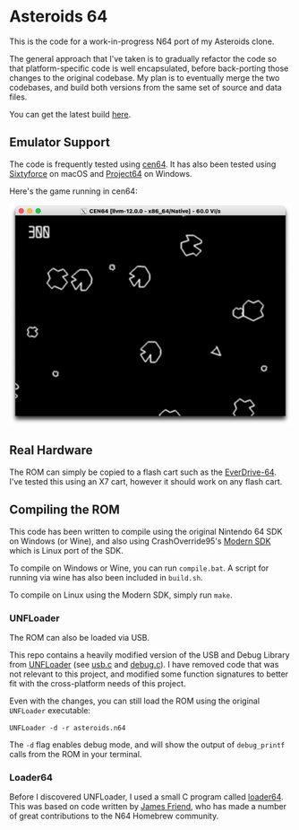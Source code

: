 # Asteroids 64

This is the code for a work-in-progress N64 port of my Asteroids clone.

The general approach that I've taken is to gradually refactor the code so that platform-specific code is well encapsulated, before back-porting those changes to the original codebase. My plan is to eventually merge the two codebases, and build both versions from the same set of source and data files.

You can get the latest build [here](misc/asteroids.z64).

## Emulator Support

The code is frequently tested using [cen64](https://github.com/n64dev/cen64). It has also been tested using [Sixtyforce](https://sixtyforce.com/) on macOS and [Project64](https://www.pj64-emu.com/) on Windows.

Here's the game running in cen64:

![Screenshot in cen64](misc/screenshot.png)

## Real Hardware

The ROM can simply be copied to a flash cart such as the [EverDrive-64](https://krikzz.com/store/home/55-everdrive-64-x7.html). I've tested this using an X7 cart, however it should work on any flash cart.

## Compiling the ROM

This code has been written to compile using the original Nintendo 64 SDK on Windows (or Wine), and also using CrashOverride95's [Modern SDK](https://crashoveride95.github.io/n64hbrew/modernsdk/index.html) which is Linux port of the SDK.

To compile on Windows or Wine, you can run `compile.bat`. A script for running via wine has also been included in `build.sh`.

To compile on Linux using the Modern SDK, simply run `make`.

### UNFLoader

The ROM can also be loaded via USB.

This repo contains a heavily modified version of the USB and Debug Library from [UNFLoader](https://github.com/buu342/N64-UNFLoader/) (see [usb.c](usb.c) and [debug.c](./debug.c)). I have removed code that was not relevant to this project, and modified some function signatures to better fit with the cross-platform needs of this project.

Even with the changes, you can still load the ROM using the original `UNFLoader` executable:

    UNFLoader -d -r asteroids.n64

The `-d` flag enables debug mode, and will show the output of `debug_printf` calls from the ROM in your terminal.

### Loader64

Before I discovered UNFLoader, I used a small C program called [loader64](https://github.com/tristanpenman/loader64). This was based on code written by [James Friend](https://github.com/jsdf), who has made a number of great contributions to the N64 Homebrew community.

